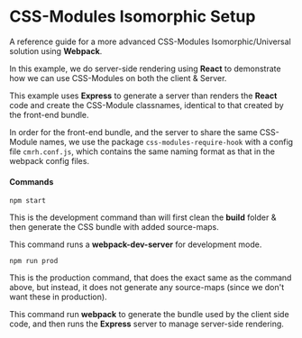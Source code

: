 # CSS-Modules Isomorphic Setup

A reference guide for a more advanced CSS-Modules Isomorphic/Universal solution using **Webpack**.

In this example, we do server-side rendering using **React** to demonstrate how we can use CSS-Modules on both the client & Server.

This example uses **Express** to generate a server than renders the **React** code and create the CSS-Module classnames, identical to that created by the front-end bundle.

In order for the front-end bundle, and the server to share the same CSS-Module names, we use the package `css-modules-require-hook` with a config file  `cmrh.conf.js`, which contains the same naming format as that in the webpack config files.



#### Commands

`npm start`

This is the development command than will first clean the **build** folder & then generate the CSS bundle with added source-maps.

This command runs a **webpack-dev-server** for development mode.



`npm run prod`

This is the production command, that does the exact same as the command above, but instead, it does not generate any source-maps (since we don't want these in production).

This command run **webpack** to generate the bundle used by the client side code, and then runs the **Express** server to manage server-side rendering.
